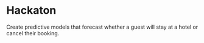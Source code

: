 # Hackaton
Create predictive models that forecast whether a guest will stay at a hotel or cancel their booking.
